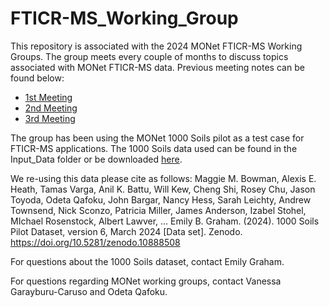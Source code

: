 # FTICR-MS_Working_Group

This repository is associated with the 2024 MONet FTICR-MS Working Groups. The group meets every couple of months to discuss topics associated with MONet FTICR-MS data. Previous meeting notes can be found below: 

- [1st Meeting](https://docs.google.com/document/d/15DrfB0v37DV6GHypqEag2GR10p4T9B8fnFXNGqWQeWs/edit?usp=sharing)
- [2nd Meeting](https://docs.google.com/document/d/1BHU38LBqNfUzyalSOlNTanhcArzzrk5xeclM5rpWVGQ/edit?usp=sharing)
- [3rd Meeting](https://docs.google.com/document/d/1736ojDIpeTB9uV4Lf2dVZ8b8hDEphxd_ypKWU6AfR68/edit?usp=sharing)

The group has been using the MONet 1000 Soils pilot as a test case for FTICR-MS applications. The 1000 Soils data used can be found in the Input_Data folder or be downloaded [here](https://zenodo.org/records/10888508). 

We re-using this data please cite as follows: 
Maggie M. Bowman, Alexis E. Heath, Tamas Varga, Anil K. Battu, Will Kew, Cheng Shi, Rosey Chu, Jason Toyoda, Odeta Qafoku, John Bargar, Nancy Hess, Sarah Leichty, Andrew Townsend, Nick Sconzo, Patricia Miller, James Anderson, Izabel Stohel, MIchael Rosenstock, Albert Lawver, … Emily B. Graham. (2024). 1000 Soils Pilot Dataset, version 6, March 2024 [Data set]. Zenodo. https://doi.org/10.5281/zenodo.10888508

For questions about the 1000 Soils dataset, contact Emily Graham. 


For questions regarding MONet working groups, contact Vanessa Garayburu-Caruso and Odeta Qafoku.
